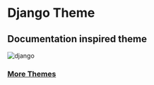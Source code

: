 # Django Theme
## Documentation inspired theme
![django](https://raw.githubusercontent.com/victorze/vscode-theme-django/master/images/django_.png)

### [More Themes](https://marketplace.visualstudio.com/items?itemName=victorzevallos.beautiful-themes)
